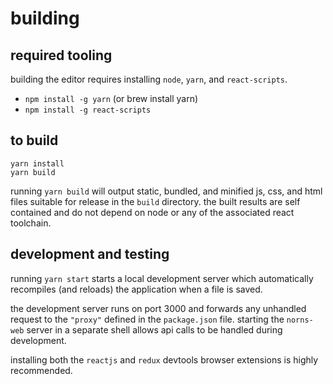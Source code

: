 # building

## required tooling

building the editor requires installing `node`, `yarn`, and `react-scripts`.

- `npm install -g yarn` (or brew install yarn)
- `npm install -g react-scripts`

## to build

```
yarn install
yarn build
```
running `yarn build` will output static, bundled, and minified js, css, and html files suitable for release in the `build` directory. the built results are self contained and do not depend on node or any of the associated react toolchain.

## development and testing

running `yarn start` starts a local development server which automatically recompiles (and reloads) the application when a file is saved.

the development server runs on port 3000 and forwards any unhandled request to the `"proxy"` defined in the `package.json` file. starting the `norns-web` server in a separate shell allows api calls to be handled during development.

installing both the `reactjs` and `redux` devtools browser extensions is highly recommended. 

